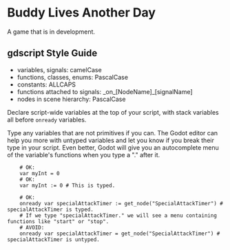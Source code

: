 # Buddy Lives Another Day

A game that is in development.

## gdscript Style Guide

- variables, signals: camelCase
- functions, classes, enums: PascalCase
- constants: ALLCAPS
- functions attached to signals: \_on_[NodeName]_[signalName]
- nodes in scene hierarchy: PascalCase

Declare script-wide variables at the top of your script, with stack variables all before `onready` variables.

Type any variables that are not primitives if you can. The Godot editor can help you more with untyped variables and let you know if you break their type in your script. Even better, Godot will give you an autocomplete menu of the variable's functions when you type a "." after it.

        # OK: 
        var myInt = 0
        # OK: 
        var myInt := 0 # This is typed.
        
        # OK:
        onready var specialAttackTimer := get_node("SpecialAttackTimer") # specialAttackTimer is typed.
        # If we type "specialAttackTimer." we will see a menu containing functions like "start" or "stop".
        # AVOID: 
        onready var specialAttackTimer = get_node("SpecialAttackTimer") # specialAttackTimer is untyped.
